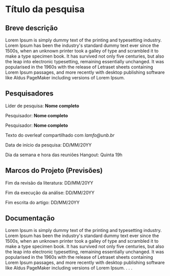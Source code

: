 # Título da pesquisa

## Breve descrição
Lorem Ipsum is simply dummy text of the printing and typesetting industry. Lorem Ipsum has been the industry's standard dummy text ever since the 1500s, when an unknown printer took a galley of type and scrambled it to make a type specimen book. It has survived not only five centuries, but also the leap into electronic typesetting, remaining essentially unchanged. It was popularised in the 1960s with the release of Letraset sheets containing Lorem Ipsum passages, and more recently with desktop publishing software like Aldus PageMaker including versions of Lorem Ipsum.

## Pesquisadores
Líder de pesquisa: **Nome completo**

Pesquisador: **Nome completo**

Pesquisador: **Nome completo**

Texto do overleaf compartilhado com _lamfo@unb.br_

Data de início da pesquisa: DD/MM/20YY

Dia da semana e hora das reuniões Hangout: Quinta 19h

## Marcos do Projeto (Previsões)

Fim da revisão da literatura: DD/MM/20YY

Fim da execução da análise: DD/MM/20YY

Fim escrita do artigo: DD/MM/20YY


## Documentação 

Lorem Ipsum is simply dummy text of the printing and typesetting industry. Lorem Ipsum has been the industry's standard dummy text ever since the 1500s, when an unknown printer took a galley of type and scrambled it to make a type specimen book. It has survived not only five centuries, but also the leap into electronic typesetting, remaining essentially unchanged. It was popularised in the 1960s with the release of Letraset sheets containing Lorem Ipsum passages, and more recently with desktop publishing software like Aldus PageMaker including versions of Lorem Ipsum.
.
.
.




